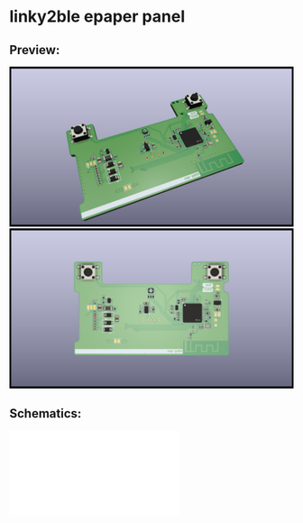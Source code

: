 # linky2ble epaper panel

## Preview:

![board picture](export/linky_panel-3D_top30deg.png?raw=true "30deg")
![board picture](export/linky_panel-3D_top.png?raw=true "top")

## Schematics:

![schematics](export/linky_panel-schematic.pdf "here")
